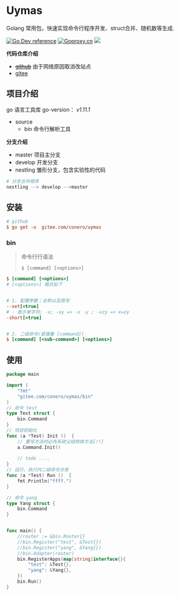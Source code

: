 # Uymas

Golang 常用包，快速实现命令行程序开发、struct合并、随机数等生成.

[![Go.Dev reference](https://img.shields.io/badge/go.dev-reference-blue?logo=go&logoColor=white)](https://pkg.go.dev/gitee.com/conero/uymas?tab=doc)  [![Goproxy.cn](https://goproxy.cn/stats/gitee.com/conero/uymas/badges/download-count.svg)](https://goproxy.cn)  [![](https://goreportcard.com/badge/gitee.com/uymas/conero)](https://goreportcard.com/report/gitee.com/conero/uymas)



**代码仓库介绍**

- [~~github~~](https://github.com/conero/uymas) 由于网络原因取消改站点
- [gitee](https://gitee.com/conero/uymas)




## 项目介绍
go 语言工具库
go-version： *v1.11.1*

- source
    - bin    命令行解析工具



**分支介绍**

- master 项目主分支
- develop 开发分支
- nestling  雏形分支，包含实验性的代码



```powershell
# 分支合并顺序
nestling --> develop -->master
```





## 安装

```ini
# github
$ go get -u  gitee.com/conero/uymas

```



### bin

> 命令行行语法
>
> `$ [command] [<options>]`

```ini
$ [command] [<options>]
# [<options>] 格式如下


# 1. 配置参数；全称以及简写
--set[=true]
# - 表示单字符; -x; -xy => -x -y ; -xzy => x=zy
-short[=true]


# 2. 二级命令(紧接着 [command])
$ [command] [<sub-command>] [<options>]
```







## 使用

```go
package main

import (
	"fmt"
	"gitee.com/conero/uymas/bin"
)
// 命令 test
type Test struct {
	bin.Command
}
// 项目初始化
func (a *Test) Init ()  {
    // 重写方法时必先系统父结构体方法[!!]
    a.Command.Init()
    
    // todo ....
}
// 运行，执行内二级命令分发
func (a *Test) Run ()  {
	fmt.Println("ffff.")
}

// 命令 yang
type Yang struct {
	bin.Command
}


func main() {
	//router := &bin.Router{}
	//bin.Register("test", &Test{})
	//bin.Register("yang", &Yang{})
	//bin.Adapter(router)
	bin.RegisterApps(map[string]interface{}{
		"test": &Test{},
		"yang": &Yang{},
	})
	bin.Run()
}

```

